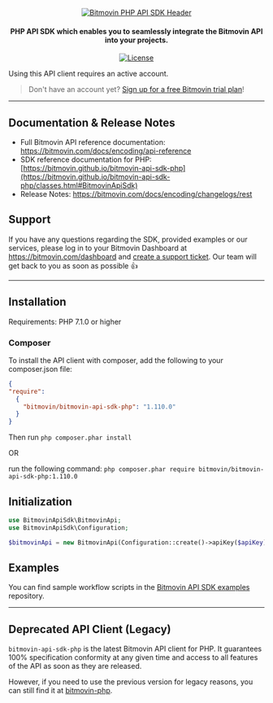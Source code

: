 <p align="center">
  <a href="https://www.bitmovin.com">
    <img alt="Bitmovin PHP API SDK Header" src="https://cdn.bitmovin.com/frontend/encoding/openapi-clients/readme-headers/ReadmeHeader_PHP.png" >
  </a>

  <h4 align="center">
    PHP API SDK which enables you to seamlessly integrate the Bitmovin API into your projects.
  </h4>

  <p align="center">
    <a href="LICENSE"><img src="https://img.shields.io/badge/License-MIT-yellow.svg" alt="License"></img></a>
  </p>
</p>

Using this API client requires an active account.

> Don't have an account yet? [Sign up for a free Bitmovin trial plan](https://dashboard.bitmovin.com/signup)!

---

## Documentation & Release Notes
+ Full Bitmovin API reference documentation: https://bitmovin.com/docs/encoding/api-reference
+ SDK reference documentation for PHP: [https://bitmovin.github.io/bitmovin-api-sdk-php](https://bitmovin.github.io/bitmovin-api-sdk-php/classes.html#BitmovinApiSdk)
+ Release Notes: https://bitmovin.com/docs/encoding/changelogs/rest

## Support
If you have any questions regarding the SDK, provided examples or our services, please log in to your Bitmovin Dashboard at https://bitmovin.com/dashboard and [create a support ticket](https://bitmovin.com/dashboard/support/cases/create?tab=encoding). Our team will get back to you as soon as possible :+1:

---

## Installation

Requirements: PHP 7.1.0 or higher

### Composer

To install the API client with composer, add the following to your composer.json file:

```json
{
"require":
  {
    "bitmovin/bitmovin-api-sdk-php": "1.110.0"
  }
}
```

Then run `php composer.phar install`

OR

run the following command: `php composer.phar require bitmovin/bitmovin-api-sdk-php:1.110.0`

## Initialization

```php
use BitmovinApiSdk\BitmovinApi;
use BitmovinApiSdk\Configuration;

$bitmovinApi = new BitmovinApi(Configuration::create()->apiKey($apiKey));
```

## Examples
You can find sample workflow scripts in the [Bitmovin API SDK examples](https://github.com/bitmovin/bitmovin-api-sdk-examples) repository.

---

## Deprecated API Client (Legacy)

`bitmovin-api-sdk-php` is the latest Bitmovin API client for PHP. It guarantees 100% specification conformity at any given time and access to all features of the API as soon as they are released. 

However, if you need to use the previous version for legacy reasons, you can still find it at [bitmovin-php](https://github.com/bitmovin/bitmovin-php).
